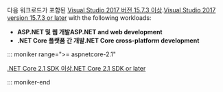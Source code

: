 <span data-ttu-id="5b993-101">다음 워크로드가 포함된 [Visual Studio 2017 버전 15.7.3 이상](https://visualstudio.microsoft.com/downloads/).</span><span class="sxs-lookup"><span data-stu-id="5b993-101">[Visual Studio 2017 version 15.7.3 or later](https://visualstudio.microsoft.com/downloads/) with the following workloads:</span></span>

* <span data-ttu-id="5b993-102">**ASP.NET 및 웹 개발**</span><span class="sxs-lookup"><span data-stu-id="5b993-102">**ASP.NET and web development**</span></span>
* <span data-ttu-id="5b993-103">**.NET Core 플랫폼 간 개발**</span><span class="sxs-lookup"><span data-stu-id="5b993-103">**.NET Core cross-platform development**</span></span>

::: moniker range=">= aspnetcore-2.1"

[<span data-ttu-id="5b993-104">.NET Core 2.1 SDK 이상</span><span class="sxs-lookup"><span data-stu-id="5b993-104">.NET Core 2.1 SDK or later</span></span>](https://www.microsoft.com/net/download/windows)

::: moniker-end
